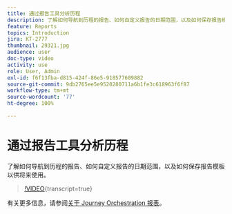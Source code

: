 ```yaml
---
title: 通过报告工具分析历程
description: 了解如何导航到历程的报告、如何自定义报告的日期范围，以及如何保存报告模板以供将来使用。
feature: Reports
topics: Introduction
jira: KT-2777
thumbnail: 29321.jpg
audience: user
doc-type: video
activity: use
role: User, Admin
exl-id: f6f13fba-d815-424f-86e5-918577609882
source-git-commit: 9db2765ee5e9520280711a6b1fe3c618963f6f87
workflow-type: tm+mt
source-wordcount: '77'
ht-degree: 100%

---
```


# 通过报告工具分析历程

了解如何导航到历程的报告、如何自定义报告的日期范围，以及如何保存报告模板以供将来使用。

>[!VIDEO](https://video.tv.adobe.com/v/29321?learn=on){transcript=true}

有关更多信息，请参阅[关于 Journey Orchestration 报表](https://experienceleague.adobe.com/docs/journeys/using/journey-reports/about-journey-reports.html?lang=zh-Hans)。
